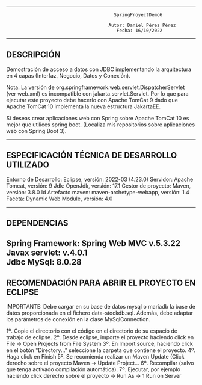 ----------------------------------------------------------------------------------------------------------------------
                                            SpringProyectDemo6                                                      
                                                                                                                    
                                          Autor: Daniel Pérez Pérez                                                  
                                             Fecha: 16/10/2022                                                       
----------------------------------------------------------------------------------------------------------------------
DESCRIPCIÓN
----------------------------------------------------------------------------------------------------------------------
Demostración de acceso a datos con JDBC implementando la arquitectura en 4 capas (Interfaz, Negocio, Datos y Conexión).

Nota: La versión de org.springframework.web.servlet.DispatcherServlet (ver web.xml) es incompatible con jakarta.servlet.Servlet. Por lo que para ejecutar este proyecto debe hacerlo con Apache TomCat 9 dado que Apache TomCat 10 implementa la nueva estructura JakartaEE. 

Si deseas crear aplicaciones web con Spring sobre Apache TomCat 10 es mejor que utilices spring boot. (Localiza mis repositorios sobre aplicaciones web con Spring Boot 3).

----------------------------------------------------------------------------------------------------------------------
ESPECIFICACIÓN TÉCNICA DE DESARROLLO UTILIZADO
----------------------------------------------------------------------------------------------------------------------
Entorno de Desarrollo: Eclipse, versión: 2022-03 (4.23.0)
Servidor: Apache Tomcat, versión: 9
Jdk: OpenJdk, versión: 17.1
Gestor de proyecto: Maven, versión: 3.8.0
Id Artefacto maven: maven-archetype-webapp, versión: 1.4
Faceta:  Dynamic Web Module, versión: 4.0

----------------------------------------------------------------------------------------------------------------------
DEPENDENCIAS
----------------------------------------------------------------------------------------------------------------------
Spring Framework: Spring Web MVC v.5.3.22      
Javax servlet: v.4.0.1   
Jdbc MySql: 8.0.28             
----------------------------------------------------------------------------------------------------------------------
RECOMENDACIÓN PARA ABRIR EL PROYECTO EN ECLIPSE
----------------------------------------------------------------------------------------------------------------------
IMPORTANTE: Debe cargar en su base de datos mysql o mariadb la base de datos proporcionada en el fichero data-stockdb.sql. Además,
debe adaptar los parámetros de conexión en la clase MySqlConnection.

1º. Copie el directorio con el código en el directorio de su espacio de trabajo de eclipse.
2º. Desde eclipse, importe el proyecto haciendo click en File -> Open Projects from File System 
3º. En Import source, haciendo click en el botón "Directory..." seleccione la carpeta que contiene el proyecto.
4º. Haga click en Finish
5º. Se recomienda realizar un Maven Update (Click derecho sobre el proyecto Maven -> Update Project...
6º. Recompilar (salvo que tenga activado compilación automática).
7º. Ejecutar, por ejemplo haciendo click derecho sobre el proyecto -> Run As -> 1 Run on Server
